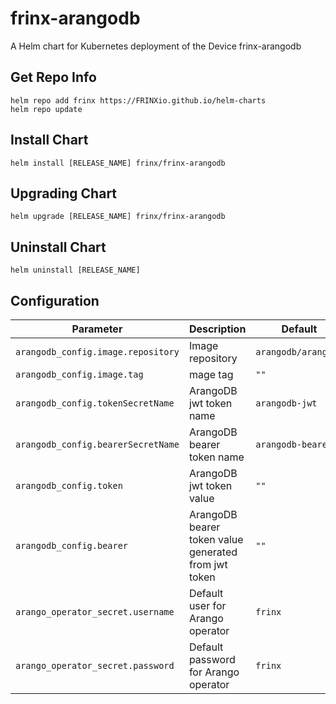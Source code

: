 # frinx-arangodb

A Helm chart for Kubernetes deployment of the Device frinx-arangodb

## Get Repo Info

```console
helm repo add frinx https://FRINXio.github.io/helm-charts
helm repo update
```

## Install Chart

```console
helm install [RELEASE_NAME] frinx/frinx-arangodb
```

## Upgrading Chart

```console
helm upgrade [RELEASE_NAME] frinx/frinx-arangodb
```

## Uninstall Chart

```console
helm uninstall [RELEASE_NAME]
```

## Configuration

| Parameter | Description | Default |
|-----------|-------------|---------|
| `arangodb_config.image.repository` | Image repository | `arangodb/arangodb` |
| `arangodb_config.image.tag` | mage tag | `""` |
| `arangodb_config.tokenSecretName` | ArangoDB jwt token name | `arangodb-jwt` |
| `arangodb_config.bearerSecretName` | ArangoDB bearer token name | `arangodb-bearer` |
| `arangodb_config.token` | ArangoDB jwt token value | `""` |
| `arangodb_config.bearer` | ArangoDB bearer token value generated from jwt token | `""` |
| `arango_operator_secret.username` | Default user for Arango operator  | `frinx` |
| `arango_operator_secret.password` | Default password for Arango operator | `frinx` |

